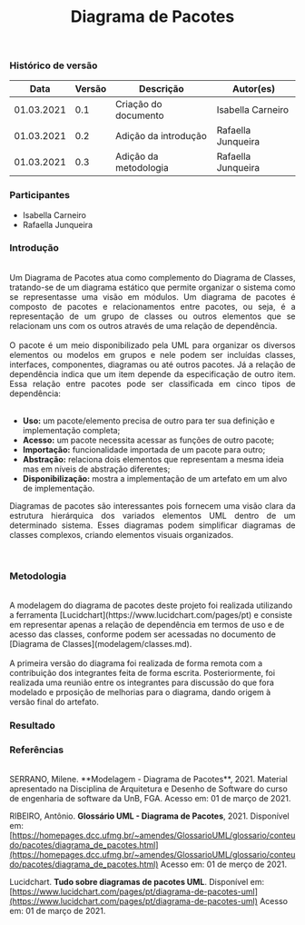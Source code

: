 # <center>Diagrama de Pacotes
<br>

### Histórico de versão

|Data | Versão | Descrição | Autor(es)
| -- | -- | -- | -- |
| 01.03.2021 | 0.1 | Criação do documento | Isabella Carneiro|
| 01.03.2021 | 0.2 | Adição da introdução| Rafaella Junqueira|
| 01.03.2021 | 0.3 | Adição da metodologia | Rafaella Junqueira |

### Participantes
* Isabella Carneiro
* Rafaella Junqueira

### Introdução
<div align="justify"><br>
Um Diagrama de Pacotes atua como complemento do Diagrama de Classes, tratando-se de um diagrama estático que permite organizar o sistema como se representasse uma visão em módulos. Um diagrama de pacotes é composto de pacotes e relacionamentos entre pacotes, ou seja, é a representação de um grupo de classes ou outros elementos que se relacionam uns com os outros através de uma relação de dependência.
<br><br>
O pacote é um meio disponibilizado pela UML para organizar os diversos elementos ou modelos em grupos e nele podem ser incluídas classes, interfaces, componentes, diagramas ou até outros pacotes. Já a relação de dependência indica que um item depende da especificação de outro item. Essa relação entre pacotes pode ser classificada em cinco tipos de dependência:<br><br>
</div>

- **Uso:** um pacote/elemento precisa de outro para ter sua definição e implementação completa;
- **Acesso:** um pacote necessita acessar as funções de outro pacote;
- **Importação:** funcionalidade importada de um pacote para outro;
- **Abstração:** relaciona dois elementos que representam a mesma ideia mas em níveis de abstração diferentes;
- **Disponibilização:** mostra a implementação de um artefato em um alvo de implementação.

<div align="justify">

Diagramas de pacotes são interessantes pois fornecem uma visão clara da estrutura hierárquica dos variados elementos UML dentro de um determinado sistema. Esses diagramas podem simplificar diagramas de classes complexos, criando elementos visuais organizados. 
</div><br>

### Metodologia
<br>
A modelagem do diagrama de pacotes deste projeto foi realizada utilizando a ferramenta [Lucidchart](https://www.lucidchart.com/pages/pt) e consiste em representar apenas a relação de dependência em termos de uso e de acesso das classes, conforme podem ser acessadas no documento de [Diagrama de Classes](modelagem/classes.md).
<br><br>
A primeira versão do diagrama foi realizada de forma remota com a contribuição dos integrantes feita de forma escrita. Posteriormente, foi realizada uma reunião entre os integrantes para discussão do que fora modelado e prposição de melhorias para o diagrama, dando origem à versão final do artefato. 


### Resultado
<!-- <div align="justify"> -->
    
<!-- </div><br> -->

### Referências 
<br>
SERRANO, Milene. **Modelagem - Diagrama de Pacotes**, 2021. Material apresentado na Disciplina de Arquitetura e Desenho de Software do curso de engenharia de software da UnB, FGA. Acesso em: 01 de março de 2021.

RIBEIRO, Antônio. **Glossário UML - Diagrama de Pacotes**, 2021. Disponível em: [https://homepages.dcc.ufmg.br/~amendes/GlossarioUML/glossario/conteudo/pacotes/diagrama_de_pacotes.html](https://homepages.dcc.ufmg.br/~amendes/GlossarioUML/glossario/conteudo/pacotes/diagrama_de_pacotes.html) Acesso em: 01 de merço de 2021.

Lucidchart. **Tudo sobre diagramas de pacotes UML**. Disponível em: [https://www.lucidchart.com/pages/pt/diagrama-de-pacotes-uml](https://www.lucidchart.com/pages/pt/diagrama-de-pacotes-uml) Acesso em: 01 de março de 2021.